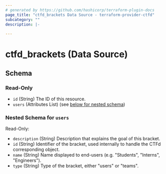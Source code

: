 ```yaml
---
# generated by https://github.com/hashicorp/terraform-plugin-docs
page_title: "ctfd_brackets Data Source - terraform-provider-ctfd"
subcategory: ""
description: |-
  
---
```


# ctfd_brackets (Data Source)





<!-- schema generated by tfplugindocs -->
## Schema

### Read-Only

- `id` (String) The ID of this resource.
- `users` (Attributes List) (see [below for nested schema](#nestedatt--users))

<a id="nestedatt--users"></a>
### Nested Schema for `users`

Read-Only:

- `description` (String) Description that explains the goal of this bracket.
- `id` (String) Identifier of the bracket, used internally to handle the CTFd corresponding object.
- `name` (String) Name displayed to end-users (e.g. "Students", "Interns", "Engineers").
- `type` (String) Type of the bracket, either "users" or "teams".
